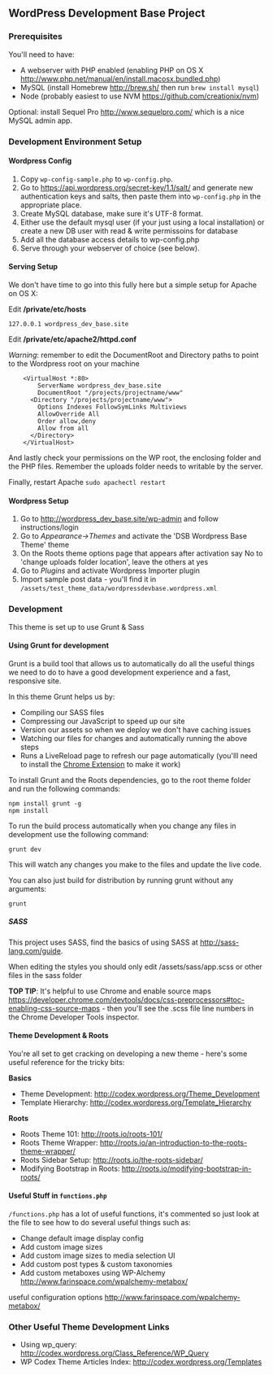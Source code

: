 ## WordPress Development Base Project

### Prerequisites

You'll need to have:

* A webserver with PHP enabled (enabling PHP on OS X http://www.php.net/manual/en/install.macosx.bundled.php)
* MySQL (install Homebrew <http://brew.sh/> then run `brew install mysql`)
* Node (probably easiest to use NVM https://github.com/creationix/nvm)

Optional: install Sequel Pro <http://www.sequelpro.com/> which is a nice MySQL admin app.

### Development Environment Setup

#### Wordpress Config

1. Copy `wp-config-sample.php` to `wp-config.php`.
1. Go to <https://api.wordpress.org/secret-key/1.1/salt/> and generate new authentication keys and salts, then paste them into `wp-config.php` in the appropriate place.
1. Create MySQL database, make sure it's UTF-8 format.
1. Either use the default mysql user (if your just using a local installation) or create a new DB user with read & write permissoins for database 
1. Add all the database access details to wp-config.php
1. Serve through your webserver of choice (see below).

#### Serving Setup

We don't have time to go into this fully here but a simple setup for Apache on OS X:

Edit __/private/etc/hosts__

    127.0.0.1 wordpress_dev_base.site

Edit __/private/etc/apache2/httpd.conf__

_Warning_: remember to edit the DocumentRoot and Directory paths to point to the Wordpress root on your machine

        <VirtualHost *:80>
            ServerName wordpress_dev_base.site
            DocumentRoot "/projects/projectname/www" 
          <Directory "/projects/projectname/www">
            Options Indexes FollowSymLinks Multiviews
            AllowOverride All
            Order allow,deny
            Allow from all
          </Directory>
        </VirtualHost>

And lastly check your permissions on the WP root, the enclosing folder and the PHP files. Remember the uploads folder needs to writable by the server.

Finally, restart Apache `sudo apachectl restart`

#### Wordpress Setup

1. Go to <http://wordpress_dev_base.site/wp-admin> and follow instructions/login
1. Go to _Appearance->Themes_ and activate the 'DSB Wordpress Base Theme' theme
1. On the Roots theme options page that appears after activation say No to 'change uploads folder location', leave the others at yes
1. Go to _Plugins_ and activate Wordpress Importer plugin
1. Import sample post data - you'll find it in `/assets/test_theme_data/wordpressdevbase.wordpress.xml`


### Development

This theme is set up to use Grunt & Sass 

#### Using Grunt for development

Grunt is a build tool that allows us to automatically do all the useful things we need to do to have a good development experience and a fast, responsive site.

In this theme Grunt helps us by:

* Compiling our SASS files
* Compressing our JavaScript to speed up our site
* Version our assets so when we deploy we don't have caching issues
* Watching our files for changes and automatically running the above steps
* Runs a LiveReload page to refresh our page automatically (you'lll need to install the [Chrome Extension](https://chrome.google.com/webstore/detail/livereload/jnihajbhpnppcggbcgedagnkighmdlei?hl=en) to make it work) 

To install Grunt and the Roots dependencies, go to the root theme folder and run the following commands: 

    npm install grunt -g
    npm install

To run the build process automatically when you change any files in development use the following command:

    grunt dev

This will watch any changes you make to the files and update the live code.

You can also just build for distribution by running grunt without any arguments: 

    grunt 


##### SASS

This project uses SASS, find the basics of using SASS at <http://sass-lang.com/guide>. 

When editing the styles you should only edit /assets/sass/app.scss or other files in the sass folder

__TOP TIP__: It's helpful to use Chrome and enable source maps <https://developer.chrome.com/devtools/docs/css-preprocessors#toc-enabling-css-source-maps> - then you'll see the .scss file line numbers in the Chrome Developer Tools inspector.


#### Theme Development & Roots

You're all set to get cracking on developing a new theme - here's some useful reference for the tricky bits:

__Basics__

* Theme Development: <http://codex.wordpress.org/Theme_Development>
* Template Hierarchy: <http://codex.wordpress.org/Template_Hierarchy>

__Roots__

* Roots Theme 101: <http://roots.io/roots-101/>
* Roots Theme Wrapper: <http://roots.io/an-introduction-to-the-roots-theme-wrapper/>
* Roots Sidebar Setup: <http://roots.io/the-roots-sidebar/>
* Modifying Bootstrap in Roots: <http://roots.io/modifying-bootstrap-in-roots/> 

#### Useful Stuff in `functions.php`

`/functions.php` has a lot of useful functions, it's commented so just look at the file to see how to do several useful things such as:

* Change default image display config
* Add custom image sizes
* Add custom image sizes to media selection UI
* Add custom post types & custom taxonomies
* Add custom metaboxes using WP-Alchemy <http://www.farinspace.com/wpalchemy-metabox/>

useful configuration options
http://www.farinspace.com/wpalchemy-metabox/

### Other Useful Theme Development Links

* Using wp_query: http://codex.wordpress.org/Class_Reference/WP_Query
* WP Codex Theme Articles Index: <http://codex.wordpress.org/Templates>
